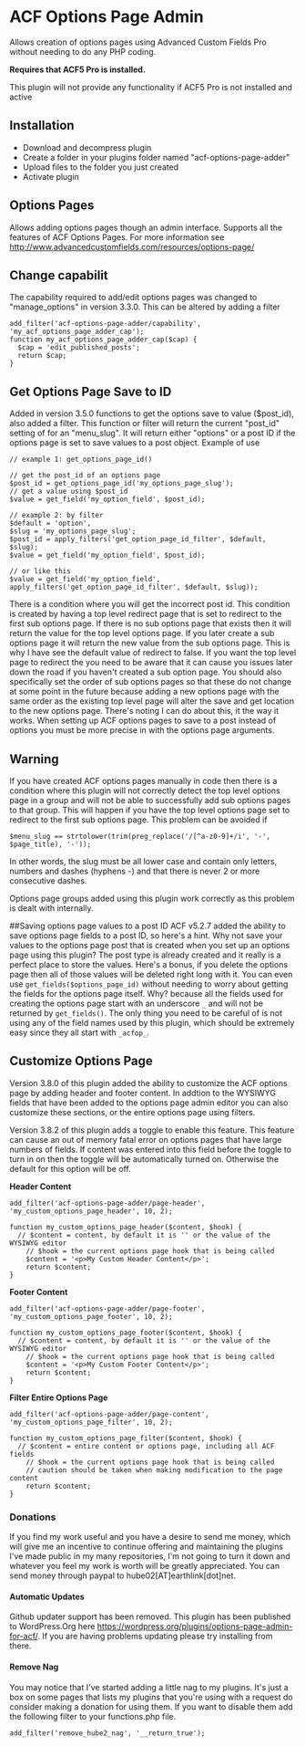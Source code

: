 ACF Options Page Admin
==========================================

Allows creation of options pages using Advanced Custom Fields Pro without needing to do any 
PHP coding.

**Requires that ACF5 Pro is installed.**

This plugin will not provide any functionality if ACF5 Pro is not installed and active

## Installation

* Download and decompress plugin
* Create a folder in your plugins folder named "acf-options-page-adder"
* Upload files to the folder you just created
* Activate plugin

## Options Pages
Allows adding options pages though an admin interface. Supports all the features of 
ACF Options Pages. For more information see 
http://www.advancedcustomfields.com/resources/options-page/

## Change capabilit
The capability required to add/edit options pages was changed to "manage_options" in version 3.3.0.
This can be altered by adding a filter
```
add_filter('acf-options-page-adder/capability', 'my_acf_options_page_adder_cap');
function my_acf_options_page_adder_cap($cap) {
  $cap = 'edit_published_posts';
  return $cap;
}
```

## Get Options Page Save to ID

Added in version 3.5.0 functions to get the options save to value ($post_id), also added a filter. This
function or filter will return the current "post_id" setting of for an "menu_slug". It will return either
"options" or a post ID if the options page is set to save values to a post object.
Example of use
```
// example 1: get_options_page_id()

// get the post_id of an options page
$post_id = get_options_page_id('my_options_page_slug');
// get a value using $post_id
$value = get_field('my_option_field', $post_id);
```

```
// example 2: by filter
$default = 'option',
$slug = 'my_options_page_slug';
$post_id = apply_filters('get_option_page_id_filter', $default, $slug);
$value = get_field('my_option_field', $post_id);

// or like this
$value = get_field('my_option_field', apply_filters('get_option_page_id_filter', $default, $slug));
```

There is a condition where you will get the incorrect post id. This condition is created by having a
top level redirect page that is set to redirect to the first sub options page. If there is no sub options
page that exists then it will return the value for the top level options page. If you later create a
sub options page it will return the new value from the sub options page. This is why I have see the
default value of redirect to false. If you want the top level page to redirect the you need to be aware
that it can cause you issues later down the road if you haven't created a sub option page. You should also specifically set the order of sub options pages so that these do not change at some point in the future
because adding a new options page with the same order as the existing top level page will alter the save
and get location to the new options page. There's noting I can do about this, it the way it works. When
setting up ACF options pages to save to a post instead of options you must be more precise in with the
options page arguments.

## Warning
If you have created ACF options pages manually in code then there is a condition where this plugin will
not correctly detect the top level options page in a group and will not be able to successfully add
sub options pages to that group. This will happen if you have the top level options page set to redirect
to the first sub options page. This problem can be avoided if
```
$menu_slug == strtolower(trim(preg_replace('/[^a-z0-9]+/i', '-', $page_title), '-'));
```
In other words, the slug must be all lower case and contain only letters, numbers and dashes 
(hyphens -) and that there is never 2 or more consecutive dashes.

Options page groups added using this plugin work correctly as this problem is dealt with internally.

##Saving options page values to a post ID
ACF v5.2.7 added the ability to save options page fields to a post ID, so here's a hint.
Why not save your values to the options page post that is created when you set up an options page using
this plugin? The post type is already created and it really is a perfect place to store the values. Here's
a bonus, if you delete the options page then all of those values will be deleted right long with it.
You can even use `get_fields($options_page_id)` without needing to worry about getting the fields for
the options page itself. Why? because all the fields used for creating the options page start with an
underscore `_` and will not be returned by `get_fields()`. The only thing you need to be careful of is not
using any of the field names used by this plugin, which should be extremely easy since they all start with
`_acfop_`.

## Customize Options Page
Version 3.8.0 of this plugin added the ability to customize the ACF options page by adding header and footer content. In addtion to the WYSIWYG fields that have been added to the options page admin editor you can also customize these sections, or the entire options page using filters.

Version 3.8.2 of this plugin adds a toggle to enable this feature. This feature can cause an out of
memory fatal error on options pages that have large numbers of fields. If content was entered into this field before the toggle to turn in on then the toggle will be automatically turned on. Otherwise the default for this option will be off.

**Header Content**

```
add_filter('acf-options-page-adder/page-header', 'my_custom_options_page_header', 10, 2);

function my_custom_options_page_header($content, $hook) {
  // $content = content, by default it is '' or the value of the WYSIWYG editor
	// $hook = the current options page hook that is being called
	$content = '<p>My Custom Header Content</p>';
	return $content;
}
```

**Footer Content**

```
add_filter('acf-options-page-adder/page-footer', 'my_custom_options_page_footer', 10, 2);

function my_custom_options_page_footer($content, $hook) {
  // $content = content, by default it is '' or the value of the WYSIWYG editor
	// $hook = the current options page hook that is being called
	$content = '<p>My Custom Footer Content</p>';
	return $content;
}
```

**Filter Entire Options Page**

```
add_filter('acf-options-page-adder/page-content', 'my_custom_options_page_filter', 10, 2);

function my_custom_options_page_filter($content, $hook) {
  // $content = entire content or options page, including all ACF fields
	// $hook = the current options page hook that is being called
	// caution should be taken when making modification to the page content
	return $content;
}
```

### Donations
If you find my work useful and you have a desire to send me money, which will give me an incentive to continue
offering and maintaining the plugins I've made public in my many repositories, I'm not going to turn it down
and whatever you feel my work is worth will be greatly appreciated. You can send money through paypal to
hube02[AT]earthlink[dot]net. 

#### Automatic Updates
Github updater support has been removed. This plugin has been published to WordPress.Org here
https://wordpress.org/plugins/options-page-admin-for-acf/. If you are having problems updating please
try installing from there. 

#### Remove Nag
You may notice that I've started adding a little nag to my plugins. It's just a box on some pages that lists my
plugins that you're using with a request do consider making a donation for using them. If you want to disable them
add the following filter to your functions.php file.
```
add_filter('remove_hube2_nag', '__return_true');
```
